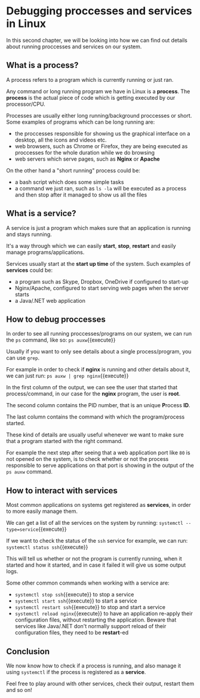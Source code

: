 # Debugging proccesses and services in Linux

In this second chapter, we will be looking into how we can find out details about running proccesses and services on our system.

## What is a process?

A process refers to a program which is currently running or just ran.

Any command or long running program we have in Linux is a **process**. The **process** is the actual piece of code which is getting executed by our processor/CPU.

Processes are usually either long running/background proccesses or short. Some examples of programs which can be long running are:

  - the proccesses responsible for showing us the graphical interface on a desktop, all the icons and videos etc.
  - web browsers, such as Chrome or Firefox, they are being executed as proccesses for the whole duration while we do browsing
  - web servers which serve pages, such as **Nginx** or **Apache**

On the other hand a "short running" process could be:

  - a bash script which does some simple tasks
  - a command we just ran, such as `ls -la` will be executed as a process and then stop after it managed to show us all the files

## What is a service?

A service is just a program which makes sure that an application is running and stays running.

It's a way through which we can easily **start**, **stop**, **restart** and easily manage programs/applications.

Services usually start at the **start up time** of the system. Such examples of **services** could be:

  - a program such as Skype, Dropbox, OneDrive if configured to start-up
  - Nginx/Apache, configured to start serving web pages when the server starts
  - a Java/.NET web application


## How to debug proccesses

In order to see all running proccesses/programs on our system, we can run the `ps` command, like so: `ps auxw`{{execute}}

Usually if you want to only see details about a single process/program, you can use `grep`.

For example in order to check if **nginx** is running and other details about it, we can just run: `ps auxw | grep nginx`{{execute}}

In the first column of the output, we can see the user that started that process/command, in our case for the **nginx** program, the user is **root**.

The second column contains the PID number, that is an unique **P**rocess **ID**.

The last column contains the command with which the program/process started.

These kind of details are usually useful whenever we want to make sure that a program started with the right command.

For example the next step after seeing that a web application port like `80` is not opened on the system, is to check whether or not the process responsible to serve applications on that port is showing in the output of the `ps auxw` command.


## How to interact with services

Most common applications on systems get registered as **services**, in order to more easily manage them.

We can get a list of all the services on the system by running: `systemctl --type=service`{{execute}}

If we want to check the status of the `ssh` service for example, we can run: `systemctl status ssh`{{execute}}

This will tell us whether or not the program is currently running, when it started and how it started, and in case it failed it will give us some output logs.

Some other common commands when working with a service are:

  - `systemctl stop ssh`{{execute}} to stop a service
  - `systemctl start ssh`{{execute}} to start a service
  - `systemctl restart ssh`{{execute}} to stop and start a service
  - `systemctl reload nginx`{{execute}} to have an application re-apply their configuration files, without restarting the application. Beware that services like Java/.NET don't normally support reload of their configuration files, they need to be **restart**-ed


## Conclusion

We now know how to check if a process is running, and also manage it using `systemctl` if the process is registered as a **service**.

Feel free to play around with other services, check their output, restart them and so on!
